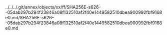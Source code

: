 ../../../.git/annex/objects/xx/ff/SHA256E-s626--05dab297b294f23846a08f132510af2f40e1449582510dbea900992fbf9168e0.md/SHA256E-s626--05dab297b294f23846a08f132510af2f40e1449582510dbea900992fbf9168e0.md
